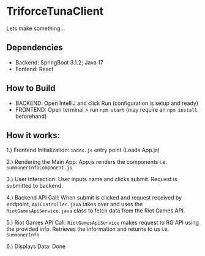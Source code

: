 # TriforceTunaClient

Lets make something...




## Dependencies

- Backend: SpringBoot 3.1.2; Java 17
- Fontend: React


## How to Build

- BACKEND: Open IntelliJ and click Run (configuration is setup and ready)
- FRONTEND: Open terminal > run `npm start` (may require an `npm install` beforehand)

## How it works:
1.) Frontend Initialization: `index.js` entry point (Loads App.js)

2.) Rendering the Main App: App.js renders the components i.e. `SummonerInfoComponent.js`

3.) User Interaction: User inputs name and clicks submit. Request is submitted to backend.

4.) Backend API Call: When submit is clicked and request received by endpoint, `ApiController.java` takes over and uses the `RiotGamesApiService.java` class to fetch data from the Riot Games API.

5.) Riot Games API Call: `RiotGamesApiService` makes request to RG API using the provided info. Retrieves the information and returns to us i.e. `SummonerInfo`

6.) Displays Data: Done